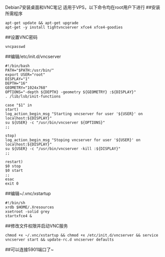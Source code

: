 Debian7安装桌面和VNC笔记
适用于VPS，以下命令均在root用户下进行
##安装所需程序

	apt-get update && apt-get upgrade
	apt-get -y install tightvncserver xfce4 xfce4-goodies

##设置VNC密码

	vncpasswd

##编辑/etc/init.d/vncserver

	#!/bin/bash
	PATH="$PATH:/usr/bin/"
	export USER="root"
	DISPLAY="1"
	DEPTH="16"
	GEOMETRY="1024x768"
	OPTIONS="-depth ${DEPTH} -geometry ${GEOMETRY} :${DISPLAY}"
	. /lib/lsb/init-functions

	case "$1" in
	start)
	log_action_begin_msg "Starting vncserver for user '${USER}' on localhost:${DISPLAY}"
	su ${USER} -c "/usr/bin/vncserver ${OPTIONS}"
	;;

	stop)
	log_action_begin_msg "Stoping vncserver for user '${USER}' on localhost:${DISPLAY}"
	su ${USER} -c "/usr/bin/vncserver -kill :${DISPLAY}"
	;;

	restart)
	$0 stop
	$0 start
	;;
	esac
	exit 0

##编辑~/.vnc/xstartup
	
	#!/bin/sh
	xrdb $HOME/.Xresources
	xsetroot -solid grey
	startxfce4 &

##修改文件权限并启动VNC服务

	chmod +x ~/.vnc/xstartup && chmod +x /etc/init.d/vncserver && service vncserver start && update-rc.d vncserver defaults

##可以连接5901端口了~